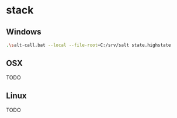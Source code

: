 # stack

## Windows

```sh
.\salt-call.bat --local --file-root=C:/srv/salt state.highstate
```

## OSX

TODO

## Linux

TODO
